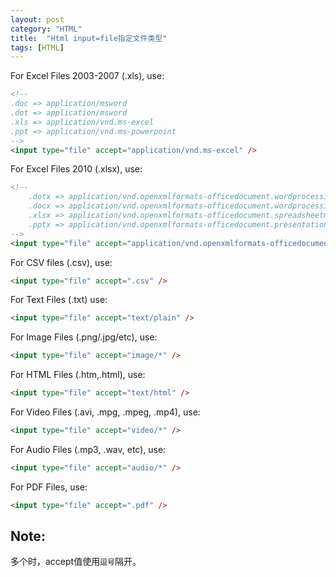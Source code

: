 ```yaml
---
layout: post
category: "HTML"
title:  "Html input=file指定文件类型"
tags: [HTML]
---
```


For Excel Files 2003-2007 (.xls), use: 
```html
<!--
.doc => application/msword
.dot => application/msword
.xls => application/vnd.ms-excel
.ppt => application/vnd.ms-powerpoint
-->
<input type="file" accept="application/vnd.ms-excel" />
```
For Excel Files 2010 (.xlsx), use: 
```html
<!--
    .dotx => application/vnd.openxmlformats-officedocument.wordprocessingml.template
    .docx => application/vnd.openxmlformats-officedocument.wordprocessingml.document
    .xlsx => application/vnd.openxmlformats-officedocument.spreadsheetml.sheet
    .pptx => application/vnd.openxmlformats-officedocument.presentationml.presentation
-->
<input type="file" accept="application/vnd.openxmlformats-officedocument.spreadsheetml.sheet" />
```
For CSV files (.csv), use: 
```html
<input type="file" accept=".csv" />
```
For Text Files (.txt) use: 
```html
<input type="file" accept="text/plain" />
```
For Image Files (.png/.jpg/etc), use: 
```html
<input type="file" accept="image/*" />
```
For HTML Files (.htm,.html), use:
```html
<input type="file" accept="text/html" />
```
For Video Files (.avi, .mpg, .mpeg, .mp4), use:
```html
<input type="file" accept="video/*" />
```
For Audio Files (.mp3, .wav, etc), use:
```html
<input type="file" accept="audio/*" />
```
For PDF Files, use:
```html
<input type="file" accept=".pdf" /> 
```

## Note:
多个时，accept值使用`逗号`隔开。